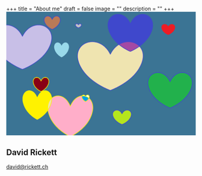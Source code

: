 +++
title = "About me"
draft = false
image = ""
description = ""
+++
![](untitled.png)

## David Rickett

david@rickett.ch